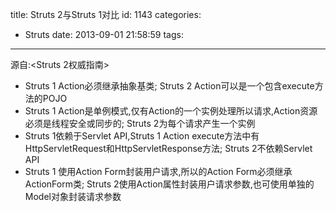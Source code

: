 title: Struts 2与Struts 1对比
id: 1143
categories:
  - Struts
date: 2013-09-01 21:58:59
tags:
---

源自:<Struts 2权威指南>

*   Struts 1 Action必须继承抽象基类; Struts 2 Action可以是一个包含execute方法的POJO
*   Struts 1 Action是单例模式,仅有Action的一个实例处理所以请求,Action资源必须是线程安全或同步的; Struts 2为每个请求产生一个实例
*   Struts 1依赖于Servlet API,Struts 1 Action execute方法中有HttpServletRequest和HttpServletResponse方法; Struts 2不依赖Servlet API
*   Struts 1 使用Action Form封装用户请求,所以的Action Form必须继承ActionForm类; Struts 2使用Action属性封装用户请求参数,也可使用单独的Model对象封装请求参数
